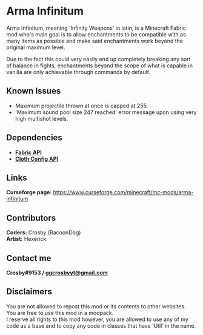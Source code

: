 # Arma Infinitum

Arma Infinitum, meaning 'Infinity Weapons' in latin, is a Minecraft Fabric mod who's main goal is to allow enchantments to be compatible with as many items as possible and make said enchantments work beyond the original maximum level.

Due to the fact this could very easily end up completely breaking any sort of balance in fights, enchantments beyond the scope of what is capable in vanilla are only achievable through commands by default.

## Known Issues

- Maximum projectile thrown at once is capped at 255.
- 'Maximum sound pool size 247 reached' error message upon using very high multishot levels.

## Dependencies
- [**Fabric API**](https://www.curseforge.com/minecraft/mc-mods/fabric-api)
- [**Cloth Config API**](https://www.curseforge.com/minecraft/mc-mods/cloth-config)

## Links

**Curseforge page:** https://www.curseforge.com/minecraft/mc-mods/arma-infinitum

## Contributors

**Coders:** Crosby (RacoonDog)  
**Artist:** Hexerick

## Contact me
**Crosby#9153 / ggcrosbyyt@gmail.com**

## Disclaimers

You are not allowed to repost this mod or its contents to other websites.  
You are free to use this mod in a modpack.  
I reserve all rights to this mod however, you are allowed to use any of my code as a base and to copy any code in classes that have 'Util' in the name.